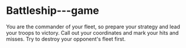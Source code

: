 # Battleship---game
You are the commander of your fleet, so prepare your strategy and lead your troops to victory. Call out your coordinates and mark your hits and misses. Try to destroy your opponent's fleet first.
